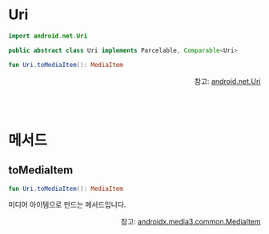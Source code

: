 # Uri

```kotlin
import android.net.Uri
```
```java
public abstract class Uri implements Parcelable, Comparable<Uri>
```
```kotlin
fun Uri.toMediaItem(): MediaItem
```
<div align="right">
참고: <a href="https://developer.android.com/reference/android/net/Uri">android.net.Uri</a>
</div>

<br><br>
# 메서드

## toMediaItem
```kotlin
fun Uri.toMediaItem(): MediaItem
```

미디어 아이템으로 만드는 메서드입니다.

<div align="right">
참고: <a href="https://developer.android.com/reference/androidx/media3/common/MediaItem">androidx.media3.common.MediaItem</a>
</div>
